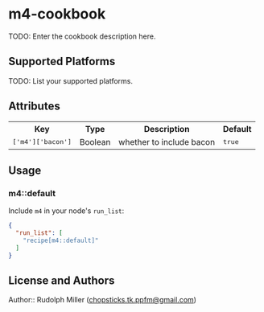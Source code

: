 # m4-cookbook

TODO: Enter the cookbook description here.

## Supported Platforms

TODO: List your supported platforms.

## Attributes

<table>
  <tr>
    <th>Key</th>
    <th>Type</th>
    <th>Description</th>
    <th>Default</th>
  </tr>
  <tr>
    <td><tt>['m4']['bacon']</tt></td>
    <td>Boolean</td>
    <td>whether to include bacon</td>
    <td><tt>true</tt></td>
  </tr>
</table>

## Usage

### m4::default

Include `m4` in your node's `run_list`:

```json
{
  "run_list": [
    "recipe[m4::default]"
  ]
}
```

## License and Authors

Author:: Rudolph Miller (<chopsticks.tk.ppfm@gmail.com>)
